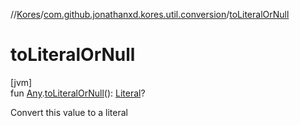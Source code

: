 //[Kores](../../index.md)/[com.github.jonathanxd.kores.util.conversion](index.md)/[toLiteralOrNull](to-literal-or-null.md)

# toLiteralOrNull

[jvm]\
fun [Any](https://kotlinlang.org/api/latest/jvm/stdlib/kotlin/-any/index.html).[toLiteralOrNull](to-literal-or-null.md)(): [Literal](../com.github.jonathanxd.kores.literal/-literal/index.md)?

Convert this value to a literal
